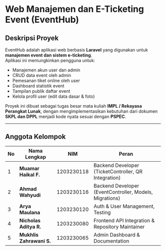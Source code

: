 # Web Manajemen dan E-Ticketing Event (EventHub)

## Deskripsi Proyek
EventHub adalah aplikasi web berbasis **Laravel** yang digunakan untuk **manajemen event dan sistem e-ticketing**.  
Aplikasi ini memungkinkan pengguna untuk:
- Manajemen akun user dan admin
- CRUD data event oleh admin
- Pemesanan tiket online oleh user
- Dashboard statistik event
- Tampilan publik daftar event
- Kelola profil user (edit data dasar & foto)

Proyek ini dibuat sebagai tugas besar mata kuliah **IMPL / Rekayasa Perangkat Lunak**, dengan mengimplementasikan kebutuhan dari dokumen **SKPL dan DPPL** menjadi kode nyata sesuai dengan **PSPEC**.

---

## Anggota Kelompok

| No | Nama Lengkap | NIM | Peran |
|----|---------------|------|-------|
| 1 | **Muamar Haikal F.** | 1203230118 | Backend Developer (TicketController, QR Integration) |
| 2 | **Ahmad Wahyudi** | 1203230116 | Backend Developer (EventController, Models, Migrations) |
| 3 | **Arya Maulana** | 1203230120 | Auth & User Management, Testing |
| 4 | **Nicholas Aditya R.** | 1203230080 | Frontend API Integration & Repository Maintainer |
| 5 | **Mukhlis Zahrawani S.** | 1203230065 | Admin Dashboard & Documentation |

